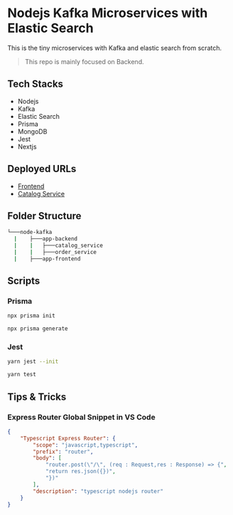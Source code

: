 # Nodejs Kafka Microservices with Elastic Search

This is the tiny microservices with Kafka and elastic search from scratch.

> This repo is mainly focused on Backend.

## Tech Stacks

- Nodejs
- Kafka
- Elastic Search
- Prisma
- MongoDB
- Jest
- Nextjs

## Deployed URLs

- [Frontend](https://node-kafka-ms.vercel.app/)
- [Catalog Service](https://node-kafka-catalog.onrender.com/api/v1/catalog)

## Folder Structure

```bash
└───node-kafka
  |    ├───app-backend
  |    |   ├───catalog_service
  |    |   ├───order_service
  |    ├───app-frontend
```

## Scripts

### Prisma

```bash
npx prisma init
```

```bash
npx prisma generate
```

### Jest

```bash
yarn jest --init
```

```bash
yarn test
```

## Tips & Tricks

### Express Router Global Snippet in VS Code

```json
{
	"Typescript Express Router": {
		"scope": "javascript,typescript",
		"prefix": "router",
		"body": [
			"router.post(\"/\", (req : Request,res : Response) => {",
			"return res.json({})",
			"})"
		],
		"description": "typescript nodejs router"
	}
}
```
